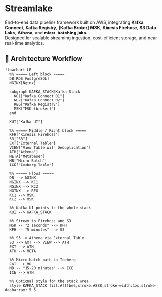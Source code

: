 # Streamlake
End-to-end data pipeline framework built on AWS, integrating **Kafka Connect**, **Kafka Registry**,  **[Kafka Broker] MSK**, **Kinesis Firehose**, **S3 Data Lake**, **Athena**, and **micro-batching jobs**.  
Designed for scalable streaming ingestion, cost-efficient storage, and near real-time analytics.

## 🔄 Architecture Workflow

```mermaid
flowchart LR
  %% ===== Left block =====
  DB[RDS PostgreSQL]
  NGINX[Nginx]

  subgraph KAFKA_STACK[Kafka Stack]
    KC1["Kafka Connect 01"]
    KC2["Kafka Connect 02"]
    REG["Kafka Registry"]
    MSK["MSK (broker)"]
  end

  KUI["Kafka UI"]

  %% ===== Middle / Right block =====
  KFH["Kinesis Firehose"]
  S3["S3"]
  EXT["External Table"]
  VIEW["View Table with Deduplication"]
  ATH["Athena"]
  META["Metabase"]
  MB["Micro Batch"]
  ICE["Iceberg Table"]

  %% ===== Flows =====
  DB --> NGINX
  NGINX --> KC1
  NGINX --> KC2
  NGINX --> REG
  KC1 --> MSK
  KC2 --> MSK

  %% Kafka UI points to the whole stack
  KUI --> KAFKA_STACK

  %% Stream to Firehose and S3
  MSK -- "2 seconds" --> KFH
  KFH -- "5 minutes" --> S3

  %% S3 -> Athena via External Table
  S3 --> EXT --> VIEW --> ATH
  EXT --> ATH
  ATH --> META

  %% Micro-batch path to Iceberg
  EXT --> MB
  MB -- "15-20 minutes" --> ICE
  ICE --> ATH

  %% Optional style for the stack area
  style KAFKA_STACK fill:#fffbe6,stroke:#888,stroke-width:1px,stroke-dasharray: 5 5
```
